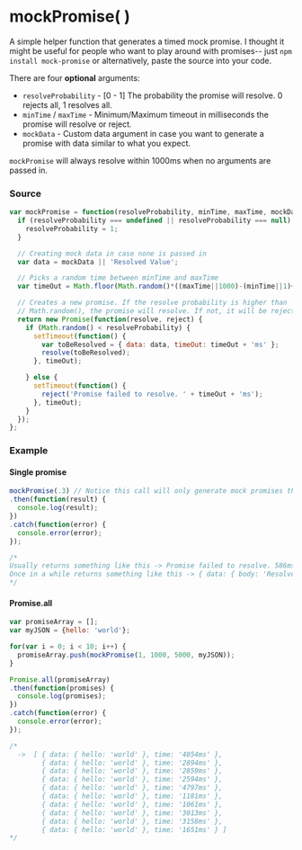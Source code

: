 # mockPromise( )

A simple helper function that generates a timed mock promise. I thought it might be useful for people who want to play around with promises-- just `npm install mock-promise` or alternatively, paste the source into your code.

There are four **optional** arguments:

* `resolveProbability` - [0 - 1] The probability the promise will resolve. 0 rejects all, 1 resolves all.
* `minTime` / `maxTime` - Minimum/Maximum timeout in milliseconds the promise will resolve or reject.
* `mockData` - Custom data argument in case you want to generate a promise with data similar to what you expect.

`mockPromise` will always resolve within 1000ms when no arguments are passed in.

### Source
```javascript
var mockPromise = function(resolveProbability, minTime, maxTime, mockData) {
  if (resolveProbability === undefined || resolveProbability === null) {
    resolveProbability = 1;
  }

  // Creating mock data in case none is passed in
  var data = mockData || 'Resolved Value';

  // Picks a random time between minTime and maxTime
  var timeOut = Math.floor(Math.random()*((maxTime||1000)-(minTime||1)+1))+(minTime||1);

  // Creates a new promise. If the resolve probability is higher than
  // Math.random(), the promise will resolve. If not, it will be rejected.
  return new Promise(function(resolve, reject) {
    if (Math.random() < resolveProbability) {
      setTimeout(function() {
        var toBeResolved = { data: data, timeOut: timeOut + 'ms' };
        resolve(toBeResolved);
      }, timeOut);

    } else {
      setTimeout(function() {
        reject('Promise failed to resolve. ' + timeOut + 'ms');
      }, timeOut);
    }
  });
};
```

### Example

#### Single promise
```javascript
mockPromise(.3) // Notice this call will only generate mock promises that resolve 30% of the time
.then(function(result) {
  console.log(result);
})
.catch(function(error) {
  console.error(error);
});

/*
Usually returns something like this -> Promise failed to resolve. 586ms
Once in a while returns something like this -> { data: { body: 'Resolved Value' }, time: '644ms' }
*/
```

#### Promise.all
```javascript
var promiseArray = [];
var myJSON = {hello: 'world'};

for(var i = 0; i < 10; i++) {
  promiseArray.push(mockPromise(1, 1000, 5000, myJSON));
}

Promise.all(promiseArray)
.then(function(promises) {
  console.log(promises);
})
.catch(function(error) {
  console.error(error);
});

/*
  ->  [ { data: { hello: 'world' }, time: '4054ms' },
        { data: { hello: 'world' }, time: '2894ms' },
        { data: { hello: 'world' }, time: '2859ms' },
        { data: { hello: 'world' }, time: '2594ms' },
        { data: { hello: 'world' }, time: '4797ms' },
        { data: { hello: 'world' }, time: '1181ms' },
        { data: { hello: 'world' }, time: '1061ms' },
        { data: { hello: 'world' }, time: '3013ms' },
        { data: { hello: 'world' }, time: '3158ms' },
        { data: { hello: 'world' }, time: '1651ms' } ]
*/
```

